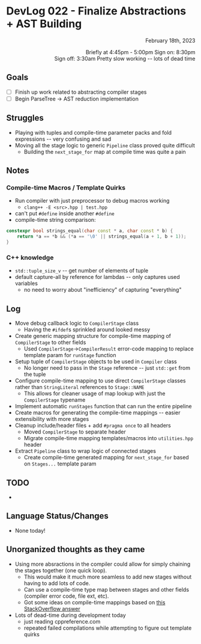 # DevLog 022 - Finalize Abstractions + AST Building
<div align="right">
February 18th, 2023

Briefly at 4:45pm - 5:00pm
Sign on: 8:30pm\
Sign off: 3:30am
Pretty slow working -- lots of dead time
</div>

## Goals
- [ ] Finish up work related to abstracting compiler stages
- [ ] Begin ParseTree -> AST reduction implementation

## Struggles
- Playing with tuples and compile-time parameter packs and fold expressions -- very confusing and sad
- Moving all the stage logic to generic `Pipeline` class proved quite difficult
  - Building the `next_stage_for` map at compile time was quite a pain

## Notes
### Compile-time Macros / Template Quirks
- Run compiler with just preprocessor to debug macros working
  - `clang++ -E <src>.hpp | test.hpp`
- can't put `#define` inside another `#define`
- compile-time string comparison:
```cpp
constexpr bool strings_equal(char const * a, char const * b) {
    return *a == *b && (*a == '\0' || strings_equal(a + 1, b + 1));
}
```
### C++ knowledge
- `std::tuple_size_v` -- get number of elements of tuple
- default capture-all by reference for lambdas -- only captures used variables
  - no need to worry about "inefficiency" of capturing "everything"

## Log
- Move debug callback logic to `CompilerStage` class
  - Having the `#ifdef`s sprinkled around looked messy
- Create generic mapping structure for compile-time mapping of `CompilerStage` to other fields
  - Used `CompilerStage`->`CompilerResult` error-code mapping to replace template param for `runStage` function
- Setup tuple of `CompilerStage` objects to be used in `Compiler` class
  - No longer need to pass in the `Stage` reference -- just `std::get` from the tuple
- Configure compile-time mapping to use direct `CompilerStage` classes rather than `StringLiteral` references to `Stage::NAME`
  - This allows for cleaner usage of map lookup with just the `CompilerStage` typename
- Implement automatic `runStages` function that can run the entire pipeline
- Create macros for generating the compile-time mappings -- easier extensibility with more stages
- Cleanup include/header files + add `#pragma once` to all headers
  - Moved `CompilerStage` to separate header
  - Migrate compile-time mapping templates/macros into `utilities.hpp` header
- Extract `Pipeline` class to wrap logic of connected stages
  - Create compile-time generated mapping for `next_stage_for` based on `Stages...` template param

## TODO
- 

## Language Status/Changes
- None today!

## Unorganized thoughts as they came
- Using more absractions in the compiler could allow for simply chaining the stages together (one quick loop).
  - This would make it much more seamless to add new stages without having to add lots of code.
  - Can use a compile-time type map between stages and other fields (compiler error code, file ext, etc).
  - Got some ideas on compile-time mappings based on [this StackOverflow answer](https://stackoverflow.com/a/58368483)
- Lots of dead-time during development today
  - just reading cppreference.com
  - repeated failed compilations while attempting to figure out template quirks